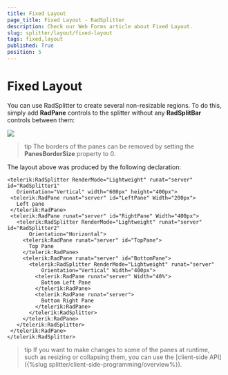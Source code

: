 ```yaml
---
title: Fixed Layout
page_title: Fixed Layout - RadSplitter
description: Check our Web Forms article about Fixed Layout.
slug: splitter/layout/fixed-layout
tags: fixed,layout
published: True
position: 5
---
```


# Fixed Layout

You can use RadSplitter to create several non-resizable regions. To do this, simply add **RadPane** controls to the splitter without any **RadSplitBar** controls between them:

![](images/splitter-fixedregions.png)

>tip The borders of the panes can be removed by setting the **PanesBorderSize** property to 0.


The layout above was produced by the following declaration:

````ASP.NET	 
<telerik:RadSplitter RenderMode="Lightweight" runat="server" id="RadSplitter1"
   Orientation="Vertical" width="600px" height="400px">
 <telerik:RadPane runat="server" id="LeftPane" Width="200px">
   Left pane
 </telerik:RadPane>
 <telerik:RadPane runat="server" id="RightPane" Width="400px">
   <telerik:RadSplitter RenderMode="Lightweight" runat="server" id="RadSplitter2"
	   Orientation="Horizontal">
	 <telerik:RadPane runat="server" id="TopPane">
	   Top Pane
	 </telerik:RadPane>
	 <telerik:RadPane runat="server" id="BottomPane">
	   <telerik:RadSplitter RenderMode="Lightweight" runat="server"
		   Orientation="Vertical" Width="400px">
		 <telerik:RadPane runat="server" Width="40%">
		   Bottom Left Pane
		 </telerik:RadPane>
		 <telerik:RadPane runat="server">
		   Bottom Right Pane
		 </telerik:RadPane>
	   </telerik:RadSplitter>
	 </telerik:RadPane>
   </telerik:RadSplitter>
 </telerik:RadPane>
</telerik:RadSplitter> 			
````

>tip If you want to make changes to some of the panes at runtime, such as resizing or collapsing them, you can use the [client-side API]({%slug splitter/client-side-programming/overview%}).

